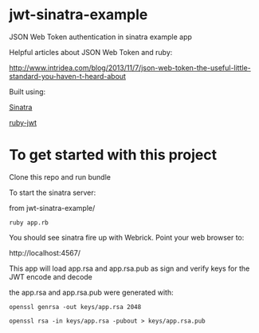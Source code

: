 jwt-sinatra-example
===================

JSON Web Token authentication in sinatra example app

Helpful articles about JSON Web Token and ruby:

http://www.intridea.com/blog/2013/11/7/json-web-token-the-useful-little-standard-you-haven-t-heard-about

Built using:

[Sinatra](http://www.sinatrarb.com)

[ruby-jwt](https://github.com/progrium/ruby-jwt)

To get started with this project
=================================

Clone this repo and run bundle

To start the sinatra server:

from jwt-sinatra-example/

`ruby app.rb`

You should see sinatra fire up with Webrick.  Point your web browser to:

http://localhost:4567/

This app will load app.rsa and app.rsa.pub as sign and verify keys for the JWT encode and decode

the app.rsa and app.rsa.pub were generated with:

`openssl genrsa -out keys/app.rsa 2048`

`openssl rsa -in keys/app.rsa -pubout > keys/app.rsa.pub`
